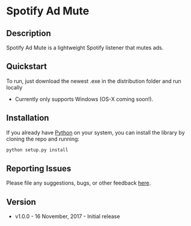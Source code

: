 # Spotify Ad Mute
## Description
Spotify Ad Mute is a lightweight Spotify listener that mutes ads.

## Quickstart
To run, just download the newest .exe in the distribution folder and run locally  
- Currently only supports Windows (OS-X coming soon!).

## Installation
If you already have [Python](http://www.python.org/) on your system, you can install the library by cloning the repo and running:  
```bash
python setup.py install
```

## Reporting Issues
Please file any suggestions, bugs, or other feedback [here](https://github.com/azhu7/SpotifyAdMute/issues).

## Version
- v1.0.0 - 16 November, 2017 - Initial release
